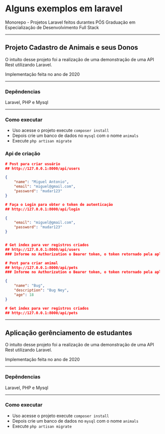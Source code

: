 # Alguns exemplos em laravel

Monorepo - Projetos Laravel feitos durantes PÓS Graduação em Especialização de Desenvolvimento Full Stack

---

## Projeto Cadastro de Animais e seus Donos


O intuíto desse projeto foi a realização de uma demonstração de uma API Rest utilizando Laravel.

Implementação feita no ano de 2020

---

### Depêndencias


Laravel, PHP e Mysql

---

### Como executar

- Uso acesse o projeto execute `composer install`
- Depois crie um banco de dados no `mysql` com o nome `animals`
- Execute `php artisan migrate`

### Api de criação

```json
# Post para criar usuário
## http://127.0.0.1:8000/api/users

{
    "name": "Miguel Antonio",
    "email": "miguel@gmail.com",
    "password": "mudar123"
}

# Faça o Login para obter o token de autenticação
## http://127.0.0.1:8000/api/login

{
    "email": "miguel@gmail.com",
    "password": "mudar123"
}


# Get index para ver registros criados
## http://127.0.0.1:8000/api/users
### Informe no Authorization o Bearer token, o token retornado pela aplicação

# Post para criar animal
## http://127.0.0.1:8000/api/pets
### Informe no Authorization o Bearer token, o token retornado pela aplicação

{
    "name": "Bug",
    "description": "Bug Ney",
    "age": 18
}

# Get index para ver registros criados
## http://127.0.0.1:8000/api/pets
```

---

## Aplicação gerênciamento de estudantes


O intuíto desse projeto foi a realização de uma demonstração de uma API Rest utilizando Laravel.

Implementação feita no ano de 2020

---

### Depêndencias


Laravel, PHP e Mysql

---

### Como executar

- Uso acesse o projeto execute `composer install`
- Depois crie um banco de dados no `mysql` com o nome `animals`
- Execute `php artisan migrate`



